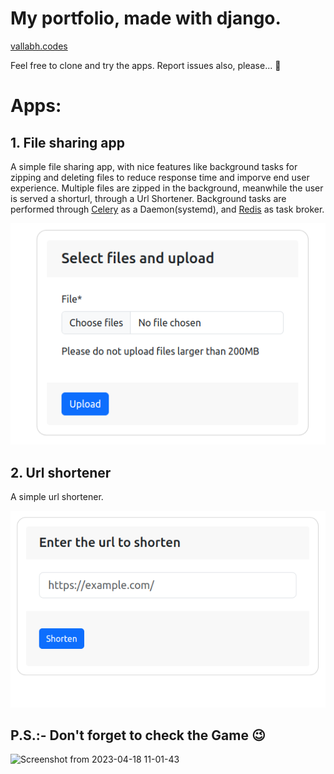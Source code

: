 # My portfolio, made with django.
[vallabh.codes](https://vallabh.codes)

Feel free to clone and try the apps. Report issues also, please... :slightly_smiling_face:
# Apps:
## 1. File sharing app
A simple file sharing app, with nice features like background tasks for zipping and deleting files to reduce response time and imporve end user experience.
Multiple files are zipped in the background, meanwhile the user is served a shorturl, through a Url Shortener.
Background tasks are performed through [Celery](https://docs.celeryq.dev/en/stable/django/first-steps-with-django.html) as a Daemon(systemd), and [Redis](https://redis.io/docs/getting-started/) as task broker.

![File Share](https://github.com/vallabhtiwari/portfolio/blob/main/base/static/base/fileshare.png)

## 2. Url shortener
A simple url shortener.

![Url Shortener](https://github.com/vallabhtiwari/portfolio/blob/main/base/static/base/shorturl.png)

## P.S.:- Don't forget to check the Game :wink:
![Screenshot from 2023-04-18 11-01-43](https://user-images.githubusercontent.com/87356031/232682409-302a2a4e-ac19-4678-b80c-ff72fffb320f.png)
